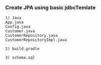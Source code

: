 
### Create JPA using basic jdbcTemlate

```
1) Java
App.java
Config.java
Customer.java
CustomerRepository.java
CustomerRepositoryImpl.java

2) build.gradle

3) schema.sql


```
